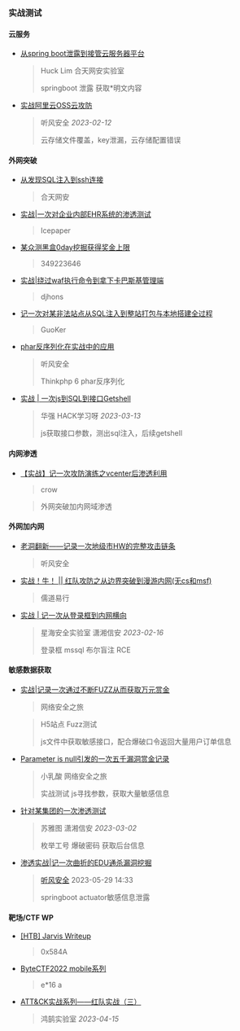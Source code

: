 ### 实战测试

#### 云服务

- [从spring boot泄露到接管云服务器平台](https://mp.weixin.qq.com/s/IvM0I0xglEbMZzcbns7_5g)

  > Huck Lim 合天网安实验室
  >
  > springboot 泄露 获取*明文内容

- [实战阿里云OSS云攻防](https://mp.weixin.qq.com/s/7RO3AB-wg1vc-YZfCOHx3w)

  > 听风安全 *2023-02-12*
  >
  > 云存储文件覆盖，key泄漏，云存储配置错误

#### 外网突破

- [从发现SQL注入到ssh连接](https://mp.weixin.qq.com/s/OEHfL9gkI9HgJICtlT1tQQ)

  > 合天网安

- [实战|一次对企业内部EHR系统的渗透测试](https://mp.weixin.qq.com/s/vycsIwvNpueLGxAgVOg8Yw)

  > Icepaper

- [某众测黑盒0day挖掘获得奖金上限](https://forum.butian.net/share/2048)

  > 349223646

- [实战|绕过waf执行命令到拿下卡巴斯基管理端](https://mp.weixin.qq.com/s/AAmjA9CIXlQ03GK_l0BEZQ)

  > djhons

- [记一次对某非法站点从SQL注入到整站打包与本地搭建全过程](https://mp.weixin.qq.com/s/CvvBFltQYiXNBOz2D-E2kg)

  > GuoKer

- [phar反序列化在实战中的应用](https://mp.weixin.qq.com/s/d6KTQA0B1vVw8gG0MUNV9A)

  > 听风安全
  >
  > Thinkphp 6 phar反序列化

- [实战 | 一次js到SQL到接口Getshell](https://mp.weixin.qq.com/s/diyiRoqX8T7duCxLVifypQ)

  > 华强 HACK学习呀 *2023-03-13*
  >
  > js获取接口参数，测出sql注入，后续getshell

#### 内网渗透

- [【实战】记一次攻防演练之vcenter后渗透利用](https://mp.weixin.qq.com/s/ayoI8MTkB0VYNR4R_hvBhw)

  > crow

  > 外网突破加内网域渗透

#### 外网加内网

- [老洞翻新——记录一次地级市HW的完整攻击链条](https://mp.weixin.qq.com/s/Cl5OR9DNw5aum3iXPsxvjw)

  > 听风安全

- [实战！牛！ || 红队攻防之从边界突破到漫游内网(无cs和msf)](https://mp.weixin.qq.com/s/FqG20Z546RgVeSWvKT4EMQ)

  > 儒道易行

- [实战 | 记一次从登录框到内网横向](https://mp.weixin.qq.com/s/qxMkmUMTNgV2it2ikuGKAA)

  > 星海安全实验室 潇湘信安 *2023-02-16*
  >
  > 登录框 mssql 布尔盲注 RCE

#### 敏感数据获取

- [实战|记录一次通过不断FUZZ从而获取万元赏金](https://mp.weixin.qq.com/s/g8oPRHCccUg-BVt_rZs3jw)

  > 网络安全之旅

  > H5站点 Fuzz测试
  >
  > js文件中获取敏感接口，配合爆破口令返回大量用户订单信息

- [Parameter is null引发的一次五千漏洞赏金记录](https://mp.weixin.qq.com/s/TH7arqJ3JbifZXXcp9k7og)

  > 小乳酸 网络安全之旅
  >
  > 实战测试 js寻找参数，获取大量敏感信息

- [针对某集团的一次渗透测试](https://mp.weixin.qq.com/s/2Z_4sBL9wN5T7fqzt0ftYQ)

  > 苏雅图 潇湘信安 *2023-03-02*
  >
  > 枚举工号 爆破密码 获取后台信息

- [渗透实战|记一次曲折的EDU通杀漏洞挖掘](https://mp.weixin.qq.com/s/v641Qkfw9mknSZSDDl_q_g)

  > [听风安全](javascript:void(0);) 2023-05-29 14:33
  >
  > springboot actuator敏感信息泄露

#### 靶场/CTF WP

- [[HTB] Jarvis Writeup](https://mp.weixin.qq.com/s/7eEGFMrYwfjK8ElNjvg6Lg)

  > 0x584A

- [ByteCTF2022 mobile系列](https://mp.weixin.qq.com/s/cmrx9jZkmzaInSEoT3eHZg)

  > e*16 a

- [ATT&CK实战系列——红队实战（三）](https://mp.weixin.qq.com/s/MnOHfPfkD-U5n9k6gi9tsQ)

  > 鸿鹄实验室 *2023-04-15*

